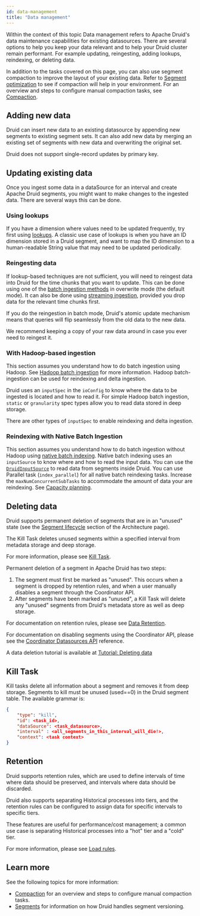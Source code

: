 ```yaml
---
id: data-management
title: "Data management"
---
```


<!--
  ~ Licensed to the Apache Software Foundation (ASF) under one
  ~ or more contributor license agreements.  See the NOTICE file
  ~ distributed with this work for additional information
  ~ regarding copyright ownership.  The ASF licenses this file
  ~ to you under the Apache License, Version 2.0 (the
  ~ "License"); you may not use this file except in compliance
  ~ with the License.  You may obtain a copy of the License at
  ~
  ~   http://www.apache.org/licenses/LICENSE-2.0
  ~
  ~ Unless required by applicable law or agreed to in writing,
  ~ software distributed under the License is distributed on an
  ~ "AS IS" BASIS, WITHOUT WARRANTIES OR CONDITIONS OF ANY
  ~ KIND, either express or implied.  See the License for the
  ~ specific language governing permissions and limitations
  ~ under the License.
  -->
Within the context of this topic Data management refers to Apache Druid's data maintenance capabilities for existing datasources. There are several options to help you keep your data relevant and to help your Druid cluster remain performant. For example updating, reingesting, adding lookups, reindexing, or deleting data.

In addition to the tasks covered on this page, you can also use segment compaction to improve the layout of your existing data. Refer to [Segment optimization](../operations/segment-optimization.md) to see if compaction will help in your environment. For an overview and steps to configure manual compaction tasks, see [Compaction](./compaction.md). 

## Adding new data

Druid can insert new data to an existing datasource by appending new segments to existing segment sets. It can also add new data by merging an existing set of segments with new data and overwriting the original set.

Druid does not support single-record updates by primary key.

<a name="update"></a>

## Updating existing data

Once you ingest some data in a dataSource for an interval and create Apache Druid segments, you might want to make changes to
the ingested data. There are several ways this can be done.

### Using lookups

If you have a dimension where values need to be updated frequently, try first using [lookups](../querying/lookups.md). A
classic use case of lookups is when you have an ID dimension stored in a Druid segment, and want to map the ID dimension to a
human-readable String value that may need to be updated periodically.

### Reingesting data

If lookup-based techniques are not sufficient, you will need to reingest data into Druid for the time chunks that you
want to update. This can be done using one of the [batch ingestion methods](index.md#batch) in overwrite mode (the
default mode). It can also be done using [streaming ingestion](index.md#streaming), provided you drop data for the
relevant time chunks first.

If you do the reingestion in batch mode, Druid's atomic update mechanism means that queries will flip seamlessly from
the old data to the new data.

We recommend keeping a copy of your raw data around in case you ever need to reingest it.

### With Hadoop-based ingestion

This section assumes you understand how to do batch ingestion using Hadoop. See
[Hadoop batch ingestion](./hadoop.md) for more information. Hadoop batch-ingestion can be used for reindexing and delta ingestion.

Druid uses an `inputSpec` in the `ioConfig` to know where the data to be ingested is located and how to read it.
For simple Hadoop batch ingestion, `static` or `granularity` spec types allow you to read data stored in deep storage.

There are other types of `inputSpec` to enable reindexing and delta ingestion.

### Reindexing with Native Batch Ingestion

This section assumes you understand how to do batch ingestion without Hadoop using [native batch indexing](../ingestion/native-batch.md). Native batch indexing uses an `inputSource` to know where and how to read the input data. You can use the [`DruidInputSource`](native-batch.md#druid-input-source) to read data from segments inside Druid. You can use Parallel task (`index_parallel`) for all native batch reindexing tasks. Increase the `maxNumConcurrentSubTasks` to accommodate the amount of data your are reindexing. See [Capacity planning](native-batch.md#capacity-planning).

<a name="delete"></a>

## Deleting data

Druid supports permanent deletion of segments that are in an "unused" state (see the
[Segment lifecycle](../design/architecture.md#segment-lifecycle) section of the Architecture page).

The Kill Task deletes unused segments within a specified interval from metadata storage and deep storage.

For more information, please see [Kill Task](../ingestion/tasks.md#kill).

Permanent deletion of a segment in Apache Druid has two steps:

1. The segment must first be marked as "unused". This occurs when a segment is dropped by retention rules, and when a user manually disables a segment through the Coordinator API.
2. After segments have been marked as "unused", a Kill Task will delete any "unused" segments from Druid's metadata store as well as deep storage.

For documentation on retention rules, please see [Data Retention](../operations/rule-configuration.md).

For documentation on disabling segments using the Coordinator API, please see the
[Coordinator Datasources API](../operations/api-reference.md#coordinator-datasources) reference.

A data deletion tutorial is available at [Tutorial: Deleting data](../tutorials/tutorial-delete-data.md)

## Kill Task

Kill tasks delete all information about a segment and removes it from deep storage. Segments to kill must be unused (used==0) in the Druid segment table. The available grammar is:

```json
{
    "type": "kill",
    "id": <task_id>,
    "dataSource": <task_datasource>,
    "interval" : <all_segments_in_this_interval_will_die!>,
    "context": <task context>
}
```

## Retention

Druid supports retention rules, which are used to define intervals of time where data should be preserved, and intervals where data should be discarded.

Druid also supports separating Historical processes into tiers, and the retention rules can be configured to assign data for specific intervals to specific tiers.

These features are useful for performance/cost management; a common use case is separating Historical processes into a "hot" tier and a "cold" tier.

For more information, please see [Load rules](../operations/rule-configuration.md).

## Learn more
See the following topics for more information:
- [Compaction](./compaction.md) for an overview and steps to configure manual compaction tasks.
- [Segments](../design/segments.md) for information on how Druid handles segment versioning.
